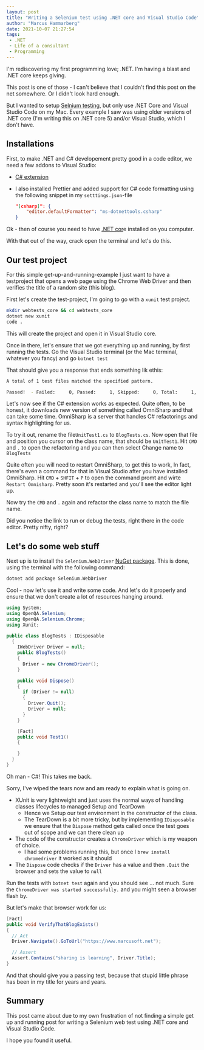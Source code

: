 ```yaml
---
layout: post
title: "Writing a Selenium test using .NET core and Visual Studio Code"
author: "Marcus Hammarberg"
date: 2021-10-07 21:27:54
tags:
 - .NET
 - Life of a consultant
 - Programming
---
```


I'm rediscovering my first programming love; .NET. I'm having a blast and .NET core keeps giving.

This post is one of those - I can't believe that I couldn't find this post on the net somewhere. Or I didn't look hard enough.

But I wanted to setup [Selnium testing](https://www.selenium.dev/), but only use .NET Core and Visual Studio Code on my Mac. Every example I saw was using older versions of .NET core (I'm writing this on .NET core 5) and/or Visual Studio, which I don't have.

<!-- excerpt-end -->

## Installations

First, to make .NET and C# developement pretty good in a code editor, we need a few addons to Visual Studio:

* [C# extension](https://marketplace.visualstudio.com/items?itemName=ms-dotnettools.csharp)

* I also installed Prettier and added support for C# code formatting using the following snippet in my `setttings.json`-file

  ```json
  "[csharp]": {
      "editor.defaultFormatter": "ms-dotnettools.csharp"
  }
  ```

Ok - then of course you need to have [.NET cor](https://dotnet.microsoft.com/download)e installed on you computer.

With that out of the way, crack open the terminal and let's do this.

## Our test project

For this simple get-up-and-running-example I just want to have a testproject that opens a web page using the Chrome Web Driver and then verifies the title of a random site (this blog).

First let's create the test-project, I'm going to go with a `xunit` test project.

```bash
mkdir webtests_core && cd webtests_core
dotnet new xunit
code .
```

This will create the project and open it in Visual Studio core.

Once in there, let's ensure that we got everything up and running, by first running the tests. Go the Visual Studio terminal (or the Mac terminal, whatever you fancy) and go `botnet test`

That should give you a response that ends something lik ethis:

```bash
A total of 1 test files matched the specified pattern.

Passed!  - Failed:     0, Passed:     1, Skipped:     0, Total:     1, Duration: < 1 ms
```

Let's now see if the C# extension works as expected. Quite often, to be honest, it downloads new version of something called OmniSharp and that can take some time. OmniSharp is a server that handles C# refactorings and syntax highlighting for us.

To try it out, rename the file`UnitTest1.cs` to `BlogTests.cs`. Now open that file and position you cursor on the class name, that should be `UnitTest1`. Hit `CMD`  and `.` to open the refactoring and you can then select Change name to `BlogTests`

Quite often you will need to restart OmniSharp, to get this to work, In fact, there's even a command for that in Visual Studio after you have installed OmniSharp. Hit `CMD` + `SHFIT` + `P` to open the command promt and wirte `Restart Omnisharp`. Pretty soon it's restarted and you'll see the editor light up.

Now try the `CMD`  and `.`  again and refactor the class name to match the file name.

Did you notice the link to run or debug the tests, right there in the code editor. Pretty nifty, right?

## Let's do some web stuff

Next up is to install the `Selenium.WebDriver` [NuGet package](https://www.nuget.org/packages/Selenium.WebDriver). This is done, using the terminal with the following command:

```bash
dotnet add package Selenium.WebDriver
```

Cool - now let's use it and write some code. And let's do it properly and ensure that we don't create a lot of resources hanging around.

```csharp
using System;
using OpenQA.Selenium;
using OpenQA.Selenium.Chrome;
using Xunit;

public class BlogTests : IDisposable
  {
    IWebDriver Driver = null;
    public BlogTests()
    {
      Driver = new ChromeDriver();
    }

    public void Dispose()
    {
      if (Driver != null)
      {
        Driver.Quit();
        Driver = null;
      }
    }

    [Fact]
    public void Test1()
    {

    }
  }
}
```

Oh man - C#! This takes me back.

Sorry, I've wiped the tears now and am ready to explain what is going on.

* XUnit is very lightweight and just uses the normal ways of handling classes lifecycles to managed Setup and TearDown
  * Hence we Setup our test environment in the constructor of the class.
  * The TearDown is a bit more tricky, but by implementing `IDisposable` we ensure that the `Dispose` method gets called once the test goes out of scope and we can there clean up
* The code of the constructor creates a `ChromeDriver` which is my weapon of choice.
  * I had some problems running this, but once I `brew install chromedriver` it worked as it should
* The `Dispose` code checks if the `Driver` has a value and then `.Quit` the browser and sets the value to `null`

Run the tests with `botnet test`  again and you should see ... not much. Sure the `ChromeDriver was started successfully.` and you might seen a browser flash by.

But let's make that browser work for us:

```csharp
[Fact]
public void VerifyThatBlogExists()
{
  // Act
  Driver.Navigate().GoToUrl("https://www.marcusoft.net");

  // Assert
  Assert.Contains("sharing is learning", Driver.Title);
}
```

And that should give you a passing test, because that stupid little phrase has been in my title for years and years.

## Summary

This post came about due to my own frustration of not finding a simple get up and running post for writing a Selenium web test using .NET core and Visual Studio Code.

I hope you found it useful.
